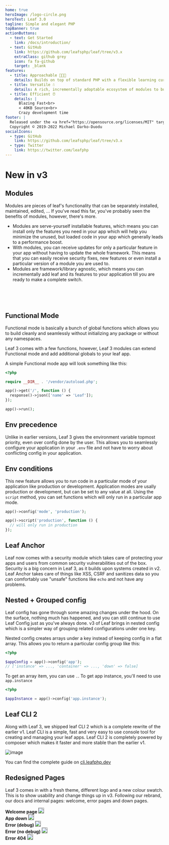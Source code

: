 ```yaml
---
home: true
heroImage: /logo-circle.png
heroText: Leaf 3.0
tagline: Simple and elegant PHP
topBanner: true
actionButtons:
  - text: Get Started
    link: /docs/introduction/
  - text: GitHub
    link: https://github.com/leafsphp/leaf/tree/v3.x
    extraClass: github grey
    icon: fa fa-github
    target: _blank
features:
  - title: Approachable 👨🏾‍🏫
    details: Builds on top of standard PHP with a flexible learning curve + ZERO config.
  - title: Versatile ☃️
    details: A rich, incrementally adoptable ecosystem of modules to build powerful apps with.
  - title: Efficient ⏰
    details: |
      Blazing Fast<br>
      < 40KB Source<br>
      Crazy development time
footer: |
  Released under the <a href="https://opensource.org/licenses/MIT" target="_blank" rel="noopener">MIT License</a><br>
  Copyright © 2019-2022 Michael Darko-Duodu
socialIcons:
  - type: GitHub
    link: https://github.com/leafsphp/leaf/tree/v3.x
  - type: Twitter
    link: https://twitter.com/leafphp
---
```


# New in v3

## Modules

Modules are pieces of leaf's functionality that can be separately installed, maintained, edited, ... If you've read this far, you've probably seen the benefits of modules, however, there's more.

- Modules are serve-yourself installable features, which means you can install only the features you need in your app which will help you minimize the unused, but loaded code in your app which generally leads to a performance boost.
- With modules, you can receive updates for only a particular feature in your app without having to update the whole framework. This means that you can easily receive security fixes, new features or even install a particular version of a module you are used to.
- Modules are framework/library agnostic, which means you can incrementally add leaf and its features to your application till you are ready to make a complete switch.

<br />
<br />
<br />

## Functional Mode

Functional mode is basically a bunch of global functions which
allows you to build cleanly and seamlessly without initializing
any package or without any namespaces.

Leaf 3 comes with a few functions, however, Leaf 3 modules can
extend Functional mode and add additional globals to your leaf
app.

A simple Functional mode app will look something like this:

```php
<?php

require __DIR__ . '/vendor/autoload.php';

app()->get('/', function () {
  response()->json(['name' => 'Leaf']);
});

app()->run();
```

## Env precedence

Unlike in earlier versions, Leaf 3 gives the environment variable topmost priority, even over config done by the user. This allows you to seamlessly configure your application in your `.env` file and not have to worry about conflicting config in your application.

## Env conditions

This new feature allows you to run code in a particular mode of your application like production or development. Application modes are usally production or development, but can be set to any value at all. Using the `script` method, you can set functions which will only run in a particular app mode.

```php
app()->config('mode', 'production');

app()->script('production', function () {
  // will only run in production
});
```

## Leaf Anchor

Leaf now comes with a security module which takes care of protecting your apps and users from common security vulnerabilities out of the box. Security is a big concern in Leaf 3, as it builds upon systems created in v2. Leaf Anchor takes care of things like XSS, CSRF and sanitizes data so you can comfortably use "unsafe" functions like `echo` and not have any problems.

## Nested + Grouped config

Leaf config has gone through some amazing changes under the hood. On the surface, nothing much has happened, and you can still continue to use Leaf Config just as you've always done. v3 of Leaf brings in nested config which is a simpler way of grouping related configurations under one key.

Nested config creates arrays under a key instead of keeping config in a flat array. This allows you to return a particular config group like this:

```php
<?php

$appConfig = app()->config('app');
// ['instance' => ..., 'container' => ..., 'down' => false]
```

To get an array item, you can use `.`. To get app instance, you'll need to use `app.instance`

```php
<?php

$appInstance = app()->config('app.instance');
```

## Leaf CLI 2

Along with Leaf 3, we shipped leaf CLI 2 which is a complete rewrite of the earlier v1. Leaf CLI is a simple, fast and very easy to use console tool for creating and managing your leaf apps. Leaf CLI 2 is completely powered by composer which makes it faster and more stable than the earlier v1.

![image](https://user-images.githubusercontent.com/26604242/155889414-973af204-44c2-476d-b7ef-a6ebf8a87fa6.png)

You can find the complete guide on [cli.leafphp.dev](https://cli.leafphp.dev)

## Redesigned Pages

Leaf 3 comes in with a fresh theme, different logo and a new colour swatch. This is to show usability and change things up in v3. Following our rebrand, our docs and internal pages: welcome, error pages and down pages.

<div class="flex" style="flex-wrap: wrap;">
  <div class="w:50">
    <b>Welcome page</b>
    <img style="border: 1px solid grey;" src="https://user-images.githubusercontent.com/26604242/139909661-ef99b500-9953-4e7f-a5b1-107ab6d547f2.png" />
  </div>
  <div class="w:50">
    <b>App down</b>
    <img style="border: 1px solid grey;" src="https://user-images.githubusercontent.com/26604242/140499572-e2100b9d-b53e-4beb-92e9-c0dab2425678.png" />
  </div>
  <div class="w:50">
    <b>Error (debug)</b>
    <img style="border: 1px solid grey;" src="https://user-images.githubusercontent.com/26604242/151439033-ea78e690-5e7d-494c-b6d4-cc3289cf1c29.png" />
  </div>
  <div class="w:50">
    <b>Error (no debug)</b>
    <img style="border: 1px solid grey;" src="https://user-images.githubusercontent.com/26604242/140498948-887a408d-5d14-4f3e-b18f-d2f09a5977fe.png" />
  </div>
  <div class="w:50">
    <b>Error 404</b>
    <img style="border: 1px solid grey;" src="https://user-images.githubusercontent.com/26604242/140499171-e157e2c6-4dfb-424a-bb08-3e43a4b240f8.png" />
  </div>
</div>
